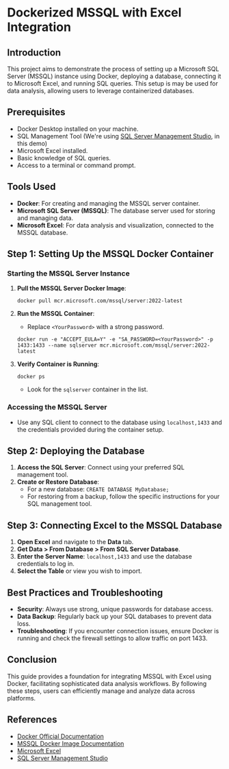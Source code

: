 
# Dockerized MSSQL with Excel Integration

## Introduction

This project aims to demonstrate the process of setting up a Microsoft SQL Server (MSSQL) instance using Docker, deploying a database, connecting it to Microsoft Excel, and running SQL queries. This setup is may be used for data analysis, allowing users to leverage containerized databases. 

## Prerequisites

-   Docker Desktop installed on your machine.
-   SQL Management Tool (We're using [SQL Server Management Studio](https://learn.microsoft.com/en-us/sql/ssms/download-sql-server-management-studio-ssms?view=sql-server-ver16#download-ssms), in this demo)
-   Microsoft Excel installed.
-   Basic knowledge of SQL queries.
-   Access to a terminal or command prompt.

## Tools Used

-   **Docker**: For creating and managing the MSSQL server container.
-   **Microsoft SQL Server (MSSQL)**: The database server used for storing and managing data.
-   **Microsoft Excel**: For data analysis and visualization, connected to the MSSQL database.

## Step 1: Setting Up the MSSQL Docker Container

### Starting the MSSQL Server Instance

1.  **Pull the MSSQL Server Docker Image**:
       
    `docker pull mcr.microsoft.com/mssql/server:2022-latest` 
    
2.  **Run the MSSQL Container**:
    
    -   Replace `<YourPassword>` with a strong password.

    `docker run -e "ACCEPT_EULA=Y" -e "SA_PASSWORD=<YourPassword>" -p 1433:1433 --name sqlserver mcr.microsoft.com/mssql/server:2022-latest` 
    
3.  **Verify Container is Running**:

    `docker ps` 
    
    -   Look for the `sqlserver` container in the list.

### Accessing the MSSQL Server

-   Use any SQL client to connect to the database using `localhost,1433` and the credentials provided during the container setup.

## Step 2: Deploying the Database

1.  **Access the SQL Server**: Connect using your preferred SQL management tool.
2.  **Create or Restore Database**:
    -   For a new database: `CREATE DATABASE MyDatabase;`
    -   For restoring from a backup, follow the specific instructions for your SQL management tool.

## Step 3: Connecting Excel to the MSSQL Database

1.  **Open Excel** and navigate to the **Data** tab.
2.  **Get Data > From Database > From SQL Server Database**.
3.  **Enter the Server Name**: `localhost,1433` and use the database credentials to log in.
4.  **Select the Table** or view you wish to import.


## Best Practices and Troubleshooting

-   **Security**: Always use strong, unique passwords for database access.
-   **Data Backup**: Regularly back up your SQL databases to prevent data loss.
-   **Troubleshooting**: If you encounter connection issues, ensure Docker is running and check the firewall settings to allow traffic on port 1433.

## Conclusion

This guide provides a foundation for integrating MSSQL with Excel using Docker, facilitating sophisticated data analysis workflows. By following these steps, users can efficiently manage and analyze data across platforms.

## References

-   [Docker Official Documentation](https://docs.docker.com/)
-   [MSSQL Docker Image Documentation](https://docs.microsoft.com/en-us/sql/linux/sql-server-linux-setup-docker)
-   [Microsoft Excel](https://support.microsoft.com/en-us/excel)
-   [SQL Server Management Studio](https://learn.microsoft.com/en-us/sql/ssms/download-sql-server-management-studio-ssms?view=sql-server-ver16#download-ssms)
